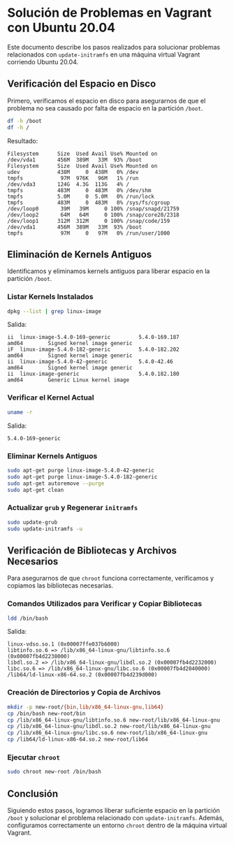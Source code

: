 
# Solución de Problemas en Vagrant con Ubuntu 20.04

Este documento describe los pasos realizados para solucionar problemas relacionados con `update-initramfs` en una máquina virtual Vagrant corriendo Ubuntu 20.04. 

## Verificación del Espacio en Disco

Primero, verificamos el espacio en disco para asegurarnos de que el problema no sea causado por falta de espacio en la partición `/boot`.

```sh
df -h /boot
df -h /
```

Resultado:
```
Filesystem      Size  Used Avail Use% Mounted on
/dev/vda1       456M  389M   33M  93% /boot
Filesystem      Size  Used Avail Use% Mounted on
udev            438M     0  438M   0% /dev
tmpfs            97M  976K   96M   1% /run
/dev/vda3       124G  4.3G  113G   4% /
tmpfs           483M     0  483M   0% /dev/shm
tmpfs           5.0M     0  5.0M   0% /run/lock
tmpfs           483M     0  483M   0% /sys/fs/cgroup
/dev/loop0       39M   39M     0 100% /snap/snapd/21759
/dev/loop2       64M   64M     0 100% /snap/core20/2318
/dev/loop1      312M  312M     0 100% /snap/code/159
/dev/vda1       456M  389M   33M  93% /boot
tmpfs            97M     0   97M   0% /run/user/1000
```

## Eliminación de Kernels Antiguos

Identificamos y eliminamos kernels antiguos para liberar espacio en la partición `/boot`.

### Listar Kernels Instalados

```sh
dpkg --list | grep linux-image
```

Salida:
```
ii  linux-image-5.4.0-169-generic         5.4.0-169.187                     amd64        Signed kernel image generic
iF  linux-image-5.4.0-182-generic         5.4.0-182.202                     amd64        Signed kernel image generic
ii  linux-image-5.4.0-42-generic          5.4.0-42.46                       amd64        Signed kernel image generic
ii  linux-image-generic                   5.4.0.182.180                     amd64        Generic Linux kernel image
```

### Verificar el Kernel Actual

```sh
uname -r
```

Salida:
```
5.4.0-169-generic
```

### Eliminar Kernels Antiguos

```sh
sudo apt-get purge linux-image-5.4.0-42-generic
sudo apt-get purge linux-image-5.4.0-182-generic
sudo apt-get autoremove --purge
sudo apt-get clean
```

### Actualizar `grub` y Regenerar `initramfs`

```sh
sudo update-grub
sudo update-initramfs -u
```

## Verificación de Bibliotecas y Archivos Necesarios

Para asegurarnos de que `chroot` funciona correctamente, verificamos y copiamos las bibliotecas necesarias.

### Comandos Utilizados para Verificar y Copiar Bibliotecas

```sh
ldd /bin/bash
```

Salida:
```
linux-vdso.so.1 (0x00007ffe037b6000)
libtinfo.so.6 => /lib/x86_64-linux-gnu/libtinfo.so.6 (0x00007fb4d2238000)
libdl.so.2 => /lib/x86_64-linux-gnu/libdl.so.2 (0x00007fb4d2232000)
libc.so.6 => /lib/x86_64-linux-gnu/libc.so.6 (0x00007fb4d2040000)
/lib64/ld-linux-x86-64.so.2 (0x00007fb4d239d000)
```

### Creación de Directorios y Copia de Archivos

```sh
mkdir -p new-root/{bin,lib/x86_64-linux-gnu,lib64}
cp /bin/bash new-root/bin
cp /lib/x86_64-linux-gnu/libtinfo.so.6 new-root/lib/x86_64-linux-gnu
cp /lib/x86_64-linux-gnu/libdl.so.2 new-root/lib/x86_64-linux-gnu
cp /lib/x86_64-linux-gnu/libc.so.6 new-root/lib/x86_64-linux-gnu
cp /lib64/ld-linux-x86-64.so.2 new-root/lib64
```

### Ejecutar `chroot`

```sh
sudo chroot new-root /bin/bash
```

## Conclusión

Siguiendo estos pasos, logramos liberar suficiente espacio en la partición `/boot` y solucionar el problema relacionado con `update-initramfs`. Además, configuramos correctamente un entorno `chroot` dentro de la máquina virtual Vagrant.
